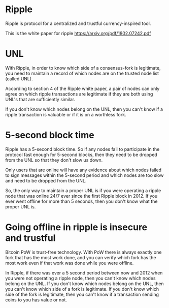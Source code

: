 Ripple
=========

Ripple is protocol for a centralized and trustful currency-inspired tool.

This is the white paper for ripple https://arxiv.org/pdf/1802.07242.pdf

UNL
=======

With Ripple, in order to know which side of a consensus-fork is legitimate, you need to maintain a record of which nodes are on the trusted node list (called UNL).

According to section 4 of the Ripple white paper, a pair of nodes can only agree on which ripple transactions are legitimate if they are both using UNL's that are sufficiently similar.

If you don't know which nodes belong on the UNL, then you can't know if a ripple transaction is valuable or if it is on a worthless fork.

5-second block time
=========

Ripple has a 5-second block time. So if any nodes fail to participate in the protocol fast enough for 5-second blocks, then they need to be dropped from the UNL so that they don't slow us down.

Only users that are online will have any evidence about which nodes failed to sign messages within the 5-second period and which nodes are too slow and need to be dropped from the UNL.

So, the only way to maintain a proper UNL is if you were operating a ripple node that was online 24/7 ever since the first Ripple block in 2012. If you ever went offline for more than 5 seconds, then you don't know what the proper UNL is.


Going offline in ripple is insecure and trustful
==========

Bitcoin PoW is trust-free technology.
With PoW there is always exactly one fork that has the most work done, and you can verify which fork has the most work even if that work was done while you were offline.

In Ripple, if there was ever a 5 second period between now and 2012 when you were not operating a ripple node, then you can't know which nodes belong on the UNL.
If you don't know which nodes belong on the UNL, then you can't know which side of a fork is legitimate.
If you don't know which side of the fork is legitimate, then you can't know if a transaction sending coins to you has value or not.



